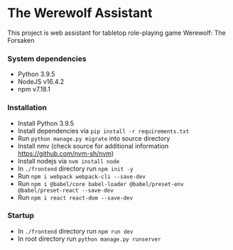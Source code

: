 # The Werewolf Assistant

This project is web assistant for tabletop role-playing game Werewolf: The Forsaken

### System dependencies

* Python 3.9.5
* NodeJS v16.4.2
* npm v7.18.1

### Installation

* Install Python 3.9.5
* Install dependencies via `pip install -r requirements.txt`
* Run `python manage.py migrate` into source directory
* Install nmv (check source for additional information https://github.com/nvm-sh/nvm)
* Install nodejs via `nvm install node`
* In `./frontend` directory run `npm init -y`
* Run `npm i webpack webpack-cli --save-dev`
* Run `npm i @babel/core babel-loader @babel/preset-env @babel/preset-react --save-dev`
* Run `npm i react react-dom --save-dev`

### Startup

* In `./frontend` directory run `npm run dev`
* In root directory run `python manage.py runserver`
